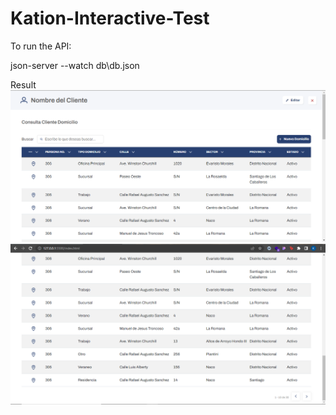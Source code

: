 # Kation-Interactive-Test

To run the API:

json-server --watch db\db.json

Result
![alt text](https://github.com/karina0724/Kation-Interactive-Test/blob/master/assets/resuts-1.png)
![alt text](https://github.com/karina0724/Kation-Interactive-Test/blob/master/assets/results-2.png)
